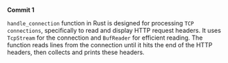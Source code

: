 **Commit 1**

`handle_connection` function in Rust is designed for processing `TCP connections`, specifically to read and display HTTP 
request headers. It uses `TcpStream` for the connection and `BufReader` for efficient reading. The function reads lines 
from the connection until it hits the end of the HTTP headers, then collects and prints these headers. 

